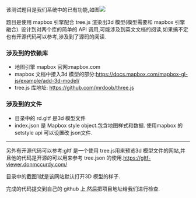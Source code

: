 该测试题目是我们系统中的已有功能,如图![](https://files.catbox.moe/cf0kjf.png)



题目是使用 mapbox 引擎配合 tree.js 渲染出3d 模型(模型需要和 mapbox 引擎融合). 设计到对两个库的简单的 API 调用,可能涉及到英文文档的阅读,如果搞不定也有开源代码可以参考,涉及到了源码的阅读.


### 涉及到的依赖库
* 地图引擎 mapbox 官网:mapbox.com
* mapbox 文档中接入3d 模型的部分:https://docs.mapbox.com/mapbox-gl-js/example/add-3d-model/
* tree.js 库地址: https://github.com/mrdoob/three.js


### 涉及到的文件
* 目录中的 rd.gltf 是3d 模型文件
* index.json 是 Mapbox style object.包含地图样式和数据. 使用mapbox 的setstyle api 可以设置改 json文件.


---

另外有开源代码可以参考:gltf 是一个使用 tree.js用来预览3d 模型文件的网站,并且他的代码是开源的可以用来参考 tree.json 的使用.https://gltf-viewer.donmccurdy.com/

目录中的截图1就是该网站默认打开3D 模型的样子.




完成的代码提交到自己的 github 上,然后把项目地址给我们进行检查.
